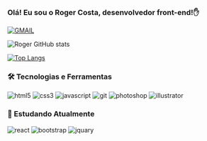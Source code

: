 ### Olá! Eu sou o Roger Costa, desenvolvedor front-end!✋

[![GMAIL](https://img.shields.io/badge/Gmail-D14836?style=for-the-badge&logo=gmail&logoColor=white)](mailto:roger-desenv@gmail.com)

  
![Roger GitHub stats](https://github-readme-stats.vercel.app/api?username=roger-desenv&show_icons=true&theme=onedark)

[![Top Langs](https://github-readme-stats.vercel.app/api/top-langs/?username=roger-desenv&layout=compact&theme=onedark)](https://github.com/anuraghazra/github-readme-stats)


### 🛠️ Tecnologias e Ferramentas
<div style="display: inline_block">
  <img align="center" alt="html5" src="https://img.shields.io/badge/HTML5-E34F26?style=for-the-badge&logo=html5&logoColor=white">
  <img align="center" alt="css3" src="https://img.shields.io/badge/CSS3-1572B6?style=for-the-badge&logo=css3&logoColor=white">
  <img align="center" alt="javascript" src="https://img.shields.io/badge/JavaScript-F7DF1E?style=for-the-badge&logo=javascript&logoColor=black">

  <img align="center" alt="git" src="https://img.shields.io/badge/GIT-E44C30?style=for-the-badge&logo=git&logoColor=white">
  <img align="center" alt="photoshop" src="https://img.shields.io/badge/Adobe%20Photoshop-31A8FF?style=for-the-badge&logo=Adobe%20Photoshop&logoColor=black">
  <img align="center" alt="illustrator" src="https://img.shields.io/badge/Adobe%20Illustrator-FF9A00?style=for-the-badge&logo=adobe%20illustrator&logoColor=white">
</div>

### 📖 Estudando Atualmente
<div style="display: inline_block">
  <img align="center" alt="react" src="https://img.shields.io/badge/React-20232A?style=for-the-badge&logo=react&logoColor=61DAFB">
  <img align="center" alt="bootstrap" src="https://img.shields.io/badge/Bootstrap-563D7C?style=for-the-badge&logo=bootstrap&logoColor=white">
  <img align="center" alt="jquary" src="https://img.shields.io/badge/jQuery-0769AD?style=for-the-badge&logo=jquery&logoColor=white">
</div>



